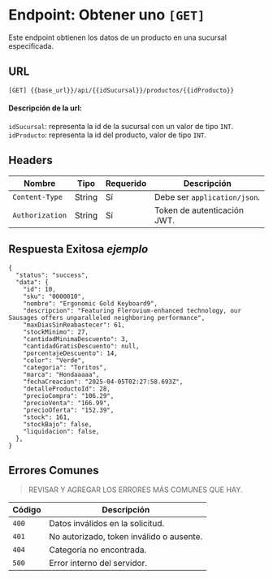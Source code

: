 # Endpoint: Obtener uno `[GET]`

Este endpoint obtienen los datos de un producto en una sucursal especificada.

## URL

`[GET] {{base_url}}/api/{{idSucursal}}/productos/{{idProducto}}`

#### Descripción de la url:

`idSucursal`: representa la id de la sucursal con un valor de tipo `INT`.<br>
`idProducto`: representa la id del producto, valor de tipo `INT`.<br>

## Headers

| Nombre          | Tipo   | Requerido | Descripción                  |
| --------------- | ------ | --------- | ---------------------------- |
| `Content-Type`  | String | Sí        | Debe ser `application/json`. |
| `Authorization` | String | Sí        | Token de autenticación JWT.  |

## Respuesta Exitosa _ejemplo_

```jsonc
{
  "status": "success",
  "data": {
    "id": 10,
    "sku": "0000010",
    "nombre": "Ergonomic Gold Keyboard9",
    "descripcion": "Featuring Flerovium-enhanced technology, our Sausages offers unparalleled neighboring performance",
    "maxDiasSinReabastecer": 61,
    "stockMinimo": 27,
    "cantidadMinimaDescuento": 3,
    "cantidadGratisDescuento": null,
    "porcentajeDescuento": 14,
    "color": "Verde",
    "categoria": "Toritos",
    "marca": "Hondaaaaa",
    "fechaCreacion": "2025-04-05T02:27:58.693Z",
    "detalleProductoId": 28,
    "precioCompra": "106.29",
    "precioVenta": "166.99",
    "precioOferta": "152.39",
    "stock": 161,
    "stockBajo": false,
    "liquidacion": false,
  },
}
```

## Errores Comunes

> REVISAR Y AGREGAR LOS ERRORES MÁS COMUNES QUE HAY.

| Código | Descripción                              |
| ------ | ---------------------------------------- |
| `400`  | Datos inválidos en la solicitud.         |
| `401`  | No autorizado, token inválido o ausente. |
| `404`  | Categoría no encontrada.                 |
| `500`  | Error interno del servidor.              |
